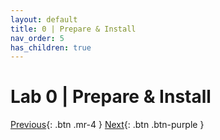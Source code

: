 ```yaml
---
layout: default
title: 0 | Prepare & Install
nav_order: 5
has_children: true
---
```


# Lab 0 | Prepare & Install

[Previous][PREVIOUS]{: .btn .mr-4 }
[Next][NEXT]{: .btn .btn-purple }

[PREVIOUS]: ../../
[NEXT]: ./10_AES_Overview/

